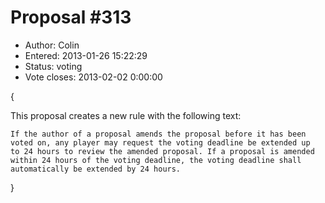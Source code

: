 Proposal #313
============= 
* Author: Colin
* Entered: 2013-01-26 15:22:29
* Status: voting
* Vote closes: 2013-02-02 0:00:00

{

This proposal creates a new rule with the following text:

    If the author of a proposal amends the proposal before it has been 
    voted on, any player may request the voting deadline be extended up 
    to 24 hours to review the amended proposal. If a proposal is amended 
    within 24 hours of the voting deadline, the voting deadline shall 
    automatically be extended by 24 hours.

}
